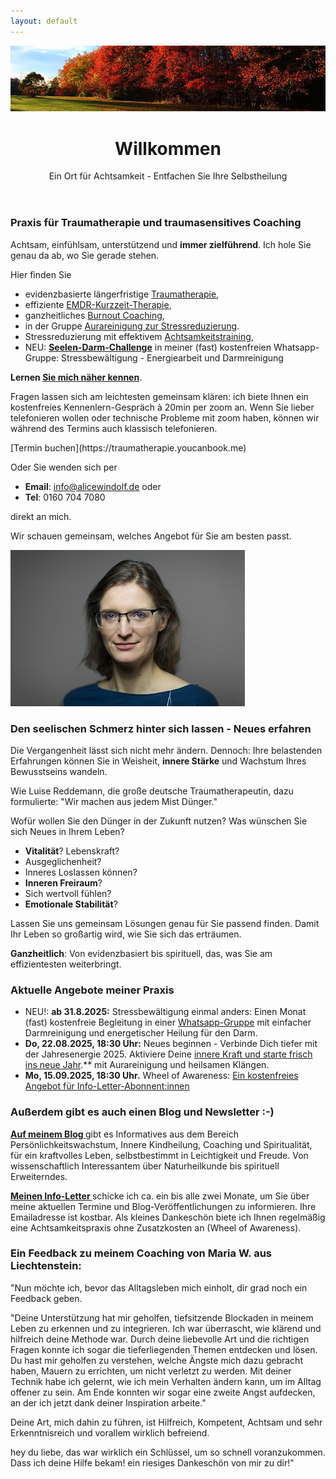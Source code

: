```yaml
---
layout: default
---
```

<img src="assets/images/blog-banner-herbst-wald.png" alt="" style="max-width:100%"/>

<header>
	<h1>Willkommen</h1>
	<p>Ein Ort für Achtsamkeit - Entfachen Sie Ihre Selbstheilung</p>
</header>

### Praxis für Traumatherapie und traumasensitives Coaching 
Achtsam, einfühlsam, unterstützend und **immer zielführend**. Ich hole Sie genau da ab, wo Sie gerade stehen.

Hier finden Sie 
- evidenzbasierte längerfristige [Traumatherapie](/2023/02/09/Traumatherapie-in-Berlin.html),
- effiziente [EMDR-Kurzzeit-Therapie](/2024/07/13/EMDR-Kurzzeit-Therapie.html), 
- ganzheitliches [Burnout Coaching](/2024/06/14/Ganzheitliches-Burnout-Coaching.html), 
- in der Gruppe [Aurareinigung zur Stressreduzierung](/2023/02/10/Gruppenabende-Meditationsreisen.html).
- Stressreduzierung mit effektivem [Achtsamkeitstraining](/2023/04/14/wheel-of-awareness.html),
- NEU: **[Seelen-Darm-Challenge](/2025/08/12/Seelen-Darm-Challenge.html)** in meiner (fast) kostenfreien Whatsapp-Gruppe: Stressbewältigung - Energiearbeit und Darmreinigung 

<strong>Lernen <a href="/about/">Sie mich näher kennen</a></strong>.

Fragen lassen sich am leichtesten gemeinsam klären: ich biete Ihnen ein kostenfreies Kennenlern-Gespräch à 20min per zoom an. Wenn Sie lieber telefonieren wollen oder technische Probleme mit zoom haben, können wir während des Termins auch klassisch telefonieren.  

<span class='calltoaction'>
[Termin buchen](https://traumatherapie.youcanbook.me)
</span>

Oder Sie wenden sich per 
- **Email**: info@alicewindolf.de oder
- **Tel**: 0160 704 7080

direkt an mich.

Wir schauen gemeinsam, welches Angebot für Sie am besten passt. 

![Jaymaleh](/assets/about-Portrait2.jpg)

### Den seelischen Schmerz hinter sich lassen - Neues erfahren
Die Vergangenheit lässt sich nicht mehr ändern. Dennoch: Ihre belastenden Erfahrungen können Sie in Weisheit, **innere Stärke** und Wachstum Ihres Bewusstseins wandeln. 

Wie Luise Reddemann, die große deutsche Traumatherapeutin, dazu formulierte: "Wir machen aus jedem Mist Dünger." 

Wofür wollen Sie den Dünger in der Zukunft nutzen? Was wünschen Sie sich Neues in Ihrem Leben? 
- **Vitalität**? Lebenskraft?
- Ausgeglichenheit?
- Inneres Loslassen können?
- **Inneren Freiraum**?
- Sich wertvoll fühlen?
- **Emotionale Stabilität**?

Lassen Sie uns gemeinsam Lösungen genau für Sie passend finden. Damit Ihr Leben so großartig wird, wie Sie sich das erträumen. 

**Ganzheitlich**: Von evidenzbasiert bis spirituell, das, was Sie am effizientesten weiterbringt. 

### Aktuelle Angebote meiner Praxis
- NEU!: **ab 31.8.2025:** Stressbewältigung einmal anders: Einen Monat (fast) kostenfreie Begleitung in einer [Whatsapp-Gruppe](/2025/08/12/Seelen-Darm-Challenge.html) mit einfacher Darmreinigung und energetischer Heilung für den Darm.
- **Do, 22.08.2025, 18:30 Uhr:** Neues beginnen - Verbinde Dich tiefer mit der Jahresenergie 2025. Aktiviere Deine [innere Kraft und starte frisch ins neue Jahr](/2023/02/10/Gruppenabende-Meditationsreisen).** mit Aurareinigung und heilsamen Klängen.
- **Mo, 15.09.2025, 18:30 Uhr.** Wheel of Awareness: [Ein kostenfreies Angebot für Info-Letter-Abonnent:innen](/2021/04/21/Landingspage-Newsletteranmeldung.html)


### Außerdem gibt es auch einen Blog und Newsletter :-)
 <p><strong><a href="/blog.html">Auf meinem Blog </a></strong> gibt es Informatives aus dem Bereich Persönlichkeitswachstum, Innere Kindheilung, Coaching und Spiritualität, für ein kraftvolles Leben, selbstbestimmt in Leichtigkeit und Freude. Von wissenschaftlich Interessantem über Naturheilkunde bis spirituell Erweiterndes.
	</p>
	

<p><strong><a href="/2021/04/21/Landingspage-Newsletteranmeldung.html"> Meinen Info-Letter </a></strong>  schicke ich ca. ein bis alle zwei Monate, um Sie über meine aktuellen Termine und Blog-Veröffentlichungen zu informieren. Ihre Emailadresse ist kostbar. Als kleines Dankeschön biete ich Ihnen regelmäßig eine Achtsamkeitspraxis ohne Zusatzkosten an (Wheel of Awareness). </p>
	
<p>
<h3>Ein Feedback zu meinem Coaching von Maria W. aus Liechtenstein: </h3>

<p>"Nun möchte ich, bevor das Alltagsleben mich einholt, dir grad noch ein Feedback geben.</p> 

<p>"Deine Unterstützung hat mir geholfen, tiefsitzende Blockaden in meinem Leben zu erkennen und zu integrieren. Ich war überrascht, wie klärend und hilfreich deine Methode war. Durch deine liebevolle Art und die richtigen Fragen konnte ich sogar die tieferliegenden Themen entdecken und lösen. Du hast mir geholfen zu verstehen, welche Ängste mich dazu gebracht haben, Mauern zu errichten, um nicht verletzt zu werden. Mit deiner Technik habe ich gelernt, wie ich mein Verhalten ändern kann, um im Alltag offener zu sein. Am Ende konnten wir sogar eine zweite Angst aufdecken, an der ich jetzt dank deiner Inspiration arbeite."</p> 

<p>Deine Art, mich dahin zu führen, ist Hilfreich, Kompetent, Achtsam und
sehr Erkenntnisreich und vorallem wirklich befreiend.</p> 

<p>hey du liebe, das war wirklich ein Schlüssel, um so schnell
voranzukommen. Dass ich deine Hilfe bekam! ein riesiges Dankeschön von
mir zu dir!"</p> 








